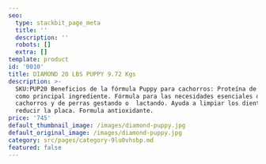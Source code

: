 ```yaml
---
seo:
  type: stackbit_page_meta
  title: ''
  description: ''
  robots: []
  extra: []
template: product
id: '0010'
title: DIAMOND 20 LBS PUPPY 9.72 Kgs
description: >-
  SKU:PUP20 Beneficios de la fórmula Puppy para cachorros: Proteína de pollo
  como principal ingrediente. Fórmula para las necesidades esenciales de
  cachorros y de perras gestando o  lactando. Ayuda a limpiar los dientes y
  reducir la placa. Formula antioxidante.
price: '745'
default_thumbnail_image: /images/diamond-puppy.jpg
default_original_image: /images/diamond-puppy.jpg
category: src/pages/category-9lu0vhsbp.md
featured: false
---
```

